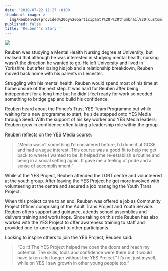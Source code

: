 ```yaml
---
date: '2019-07-22 11:27 +0100'
thumbnail-image: >-
  img/Reuben%20(provided%20by%20participant)%20-%20thumbnail%20(Custom)%20(1).jpg
published: false
title: 'Reuben''s Story '
---
```


![]({{site.baseurl}}/img/Reuben%20(provided%20by%20participant)%20-%20body.jpg)

Reuben was studying a Mental Health Nursing degree at University; but realised that although he was interested in studying mental health, nursing wasn’t the direction he wanted to go. He left University and lived in Yorkshire, but after losing his job and a relationship breakdown, Reuben moved back home with his parents in Leicester.

Struggling with his mental health, Reuben would spend most of his time at home unsure of the next step. It was hard for Reuben after being independent for a long time but he didn’t feel ready for work so needed something to bridge gap and build his confidence. 

Reuben heard about the Prince’s Trust YES Team Programme but while waiting for a new programme to start, he side stepped onto YES Media through Seed. With the support of his key worker and YES Media leaders; Reuben grew in confidence often taking a leadership role within the group.

Reuben reflects on the YES Media course:
> “Media wasn’t something I’d considered before, I’d done it at GCSE and had a vague interest. This course was a good fit to help me get back to where I wanted to be. It helped me re-establish a routine and being in a social setting again. It gave me a feeling of pride and a sense of accomplishment.”

While at the YES Project, Reuben attended the LGBT centre and volunteered at the youth group. After leaving the YES Project he got more involved with volunteering at the centre and secured a job managing the Youth Trans Project.

When this project came to an end, Reuben was offered a job as Community Project Officer comprising of the Adult Trans Project and Youth Service. Reuben offers support and guidance, attends school assemblies and delivers training and workshops. Since taking on this role Reuben has also worked with the YES Project to offer awareness training to staff and provided one-to-one support to other participants.

Looking to inspire others to join the YES Project, Reuben said:
> “Do it! The YES Project helped me open the doors and reach my potential. The skills, tools and confidence were there but it would have taken a lot longer without the YES Project.” It’s not just myself, while on YES I saw growth in other young people too.”

